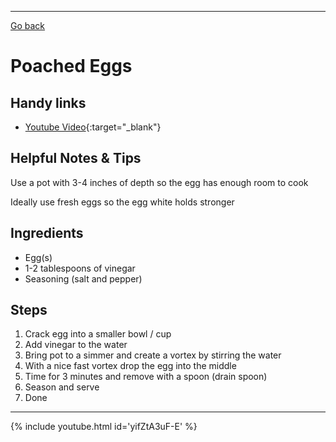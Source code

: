 ---
[Go back](/cook_book/)

# Poached Eggs

## Handy links

- [Youtube Video](https://www.youtube.com/watch?v=yifZtA3uF-E){:target="_blank"}

## Helpful Notes & Tips

Use a pot with 3-4 inches of depth so the egg has enough room to cook

Ideally use fresh eggs so the egg white holds stronger

## Ingredients

- Egg(s)
- 1-2 tablespoons of vinegar
- Seasoning (salt and pepper)

## Steps

1. Crack egg into a smaller bowl / cup
2. Add vinegar to the water
3. Bring pot to a simmer and create a vortex by stirring the water
4. With a nice fast vortex drop the egg into the middle
5. Time for 3 minutes and remove with a spoon (drain spoon)
6. Season and serve
7. Done

* * *

{% include youtube.html id='yifZtA3uF-E' %}
